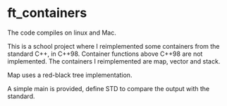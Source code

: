 # ft_containers

The code compiles on linux and Mac.

This is a school project where I reimplemented some containers from the standard C++, in C++98.
Container functions above C++98 are not implemented.
The containers I reimplemented are map, vector and stack.

Map uses a red-black tree implementation.

A simple main is provided, define STD to compare the output with the standard.

